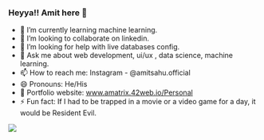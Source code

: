 ### Heyya!! Amit here 👋

- 🌱 I’m currently learning machine learning.
- 👯 I’m looking to collaborate on linkedin.
- 🤔 I’m looking for help with live databases config.
- 💬 Ask me about web development, ui/ux , data science, machine learning.
- 📫 How to reach me: Instagram - @amitsahu.official
- 😄 Pronouns: He/His
- 💼 Portfolio website: www.amatrix.42web.io/Personal
- ⚡ Fun fact: If I had to be trapped in a movie or a video game for a day, it would be Resident Evil.

<img src="https://github-readme-stats.vercel.app/api?username=ammy20019&&show_icons=true&title_color=ffffff&icon_color=bb2acf&text_color=daf7dc&bg_color=151515" />
